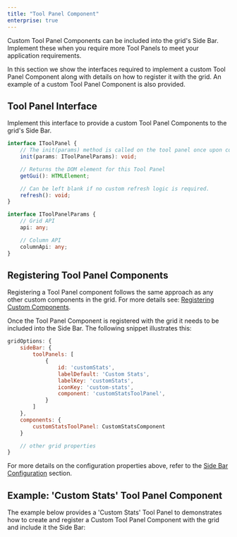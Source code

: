 ```yaml
---
title: "Tool Panel Component"
enterprise: true
---
```


Custom Tool Panel Components can be included into the grid's Side Bar. Implement these when you require more Tool Panels to meet your application requirements.

In this section we show the interfaces required to implement a custom Tool Panel Component along with details on how to register it with the grid. An example of a custom Tool Panel Component is also provided.

## Tool Panel Interface

Implement this interface to provide a custom Tool Panel Components to the grid's Side Bar.

```ts
interface IToolPanel {
    // The init(params) method is called on the tool panel once upon component initialisation.
    init(params: IToolPanelParams): void;

    // Returns the DOM element for this Tool Panel
    getGui(): HTMLElement;

    // Can be left blank if no custom refresh logic is required.
    refresh(): void;
}
```

```ts
interface IToolPanelParams {
    // Grid API
    api: any;

    // Column API
    columnApi: any;
}
```

## Registering Tool Panel Components

Registering a Tool Panel component follows the same approach as any other custom components in the grid. For more details see: [Registering Custom Components](../components/#registering-custom-components).

Once the Tool Panel Component is registered with the grid it needs to be included into the Side Bar. The following snippet illustrates this:

```js
gridOptions: {
    sideBar: {
        toolPanels: [
            {
                id: 'customStats',
                labelDefault: 'Custom Stats',
                labelKey: 'customStats',
                iconKey: 'custom-stats',
                component: 'customStatsToolPanel',
            }
        ]
    },
    components: {
        customStatsToolPanel: CustomStatsComponent
    }

    // other grid properties
}
```

For more details on the configuration properties above, refer to the [Side Bar Configuration](../side-bar/#sidebardef-configuration) section.

## Example: 'Custom Stats' Tool Panel Component

The example below provides a 'Custom Stats' Tool Panel to demonstrates how to create and register a Custom Tool Panel Component with the grid and include it the Side Bar:

<grid-example title='Custom Stats' name='custom-stats' type='generated' options='{ "enterprise": true, "extras": ["fontawesome"] }'></grid-example>

